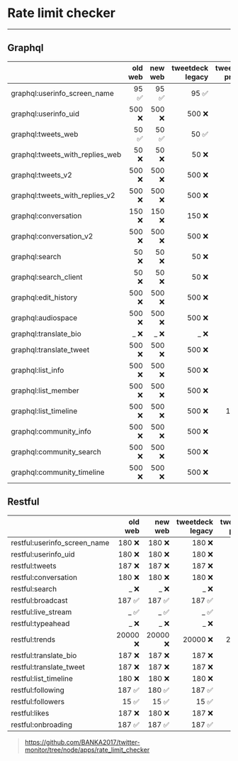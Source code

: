 # Rate limit checker

---

## Graphql

|                               |            old web |            new web |   tweetdeck legacy |  tweetdeck preview |      guest account|
| :-- | --: | --: | --: | --: | --: |
| graphql:userinfo_screen_name    |             95 ✅ |             95 ✅ |             95 ✅ |             95 ✅ |             95 ✅ |
| graphql:userinfo_uid            |            500 ❌ |            500 ❌ |            500 ❌ |            500 ✅ |            500 ✅ |
| graphql:tweets_web              |             50 ✅ |             50 ✅ |             50 ✅ |            300 ✅ |             50 ✅ |
| graphql:tweets_with_replies_web |             50 ❌ |             50 ❌ |             50 ❌ |            300 ✅ |             50 ✅ |
| graphql:tweets_v2               |            500 ❌ |            500 ❌ |            500 ❌ |            500 ✅ |            500 ✅ |
| graphql:tweets_with_replies_v2  |            500 ❌ |            500 ❌ |            500 ❌ |            500 ✅ |            500 ✅ |
| graphql:conversation            |            150 ❌ |            150 ❌ |            150 ❌ |            150 ✅ |            150 ✅ |
| graphql:conversation_v2         |            500 ❌ |            500 ❌ |            500 ❌ |            500 ✅ |            500 ✅ |
| graphql:search                  |             50 ❌ |             50 ❌ |             50 ❌ |            400 ✅ |             50 ✅ |
| graphql:search_client           |             50 ❌ |             50 ❌ |             50 ❌ |            400 ✅ |             50 ✅ |
| graphql:edit_history            |            500 ❌ |            500 ❌ |            500 ❌ |            500 ✅ |            500 ✅ |
| graphql:audiospace              |            500 ❌ |            500 ❌ |            500 ❌ |            500 ✅ |            500 ✅ |
| graphql:translate_bio           |              _ ❌ |              _ ❌ |              _ ❌ |              _ ❌ |              _ ❌ |
| graphql:translate_tweet         |            500 ❌ |            500 ❌ |            500 ❌ |            500 ✅ |            500 ✅ |
| graphql:list_info               |            500 ❌ |            500 ❌ |            500 ❌ |            500 ✅ |            500 ✅ |
| graphql:list_member             |            500 ❌ |            500 ❌ |            500 ❌ |            500 ✅ |            500 ✅ |
| graphql:list_timeline           |            500 ❌ |            500 ❌ |            500 ❌ |           1000 ✅ |            500 ✅ |
| graphql:community_info          |            500 ❌ |            500 ❌ |            500 ❌ |            500 ✅ |            500 ✅ |
| graphql:community_search        |            500 ❌ |            500 ❌ |            500 ❌ |            500 ✅ |            500 ✅ |
| graphql:community_timeline      |            500 ❌ |            500 ❌ |            500 ❌ |            500 ✅ |            500 ✅ |

## Restful

|                               |            old web |            new web |   tweetdeck legacy |  tweetdeck preview |      guest account|
| :-- | --: | --: | --: | --: | --: |
| restful:userinfo_screen_name    |            180 ❌ |            180 ❌ |            180 ❌ |            180 ✅ |            900 ✅ |
| restful:userinfo_uid            |            180 ❌ |            180 ❌ |            180 ❌ |            180 ✅ |            900 ✅ |
| restful:tweets                  |            187 ❌ |            187 ❌ |            187 ❌ |            187 ❌ |            180 ❌ |
| restful:conversation            |            180 ❌ |            180 ❌ |            180 ❌ |            180 ✅ |            180 ✅ |
| restful:search                  |              _ ❌ |              _ ❌ |              _ ❌ |              _ ✅ |              _ ✅ |
| restful:broadcast               |            187 ✅ |            187 ✅ |            187 ✅ |            187 ✅ |            900 ✅ |
| restful:live_stream             |              _ ✅ |              _ ✅ |              _ ✅ |              _ ✅ |              _ ✅ |
| restful:typeahead               |              _ ❌ |              _ ❌ |              _ ❌ |              _ ❌ |              _ ✅ |
| restful:trends                  |          20000 ❌ |          20000 ❌ |          20000 ❌ |          20000 ✅ |          20000 ✅ |
| restful:translate_bio           |            187 ❌ |            187 ❌ |            187 ❌ |            187 ✅ |              _ ❌ |
| restful:translate_tweet         |            187 ❌ |            187 ❌ |            187 ❌ |            187 ✅ |              _ ❌ |
| restful:list_timeline           |            180 ❌ |            180 ❌ |            180 ❌ |            180 ✅ |           1800 ✅ |
| restful:following               |            187 ✅ |            180 ✅ |            187 ✅ |            180 ✅ |            180 ✅ |
| restful:followers               |             15 ✅ |             15 ✅ |             15 ✅ |             15 ✅ |            180 ✅ |
| restful:likes                   |            187 ❌ |            180 ❌ |            187 ❌ |            180 ✅ |             75 ✅ |
| restful:onbroading              |            187 ✅ |            187 ✅ |            187 ✅ |            187 ✅ |              _ ❌ |

><https://github.com/BANKA2017/twitter-monitor/tree/node/apps/rate_limit_checker>
